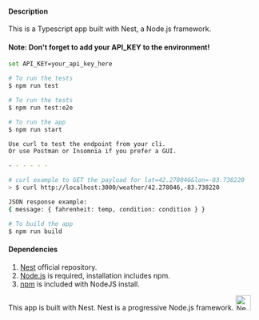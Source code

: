 

#### Description
This is a Typescript app built with Nest, a Node.js framework.

#### Note: Don't forget to add your API_KEY to the environment!
```bash
set API_KEY=your_api_key_here
```

```bash
# To run the tests
$ npm run test
```

```bash
# To run the tests
$ npm run test:e2e
```

```bash
# To run the app
$ npm run start
```

```bash
Use curl to test the endpoint from your cli. 
Or use Postman or Insomnia if you prefer a GUI.

- - - - - -

# curl example to GET the payload for lat=42.278046&lon=-83.738220 
> $ curl http://localhost:3000/weather/42.278046,-83.738220

JSON response example: 
{ message: { fahrenheit: temp, condition: condition } }   
```

```bash
# To build the app
$ npm run build
```

#### Dependencies
1. [Nest](https://github.com/nestjs/nest) official repository.
2. [Node.js](https://nodejs.org/en) is required, installation includes npm.
3. [npm](https://pnpm.io/installation) is included with NodeJS install.

<p align="left">
  This app is built with Nest. Nest is a progressive Node.js framework.
  <a href="http://nestjs.com/" target="blank"><img src="https://nestjs.com/img/logo-small.svg" width="30" alt="Nest Logo" /></a>
</p>
